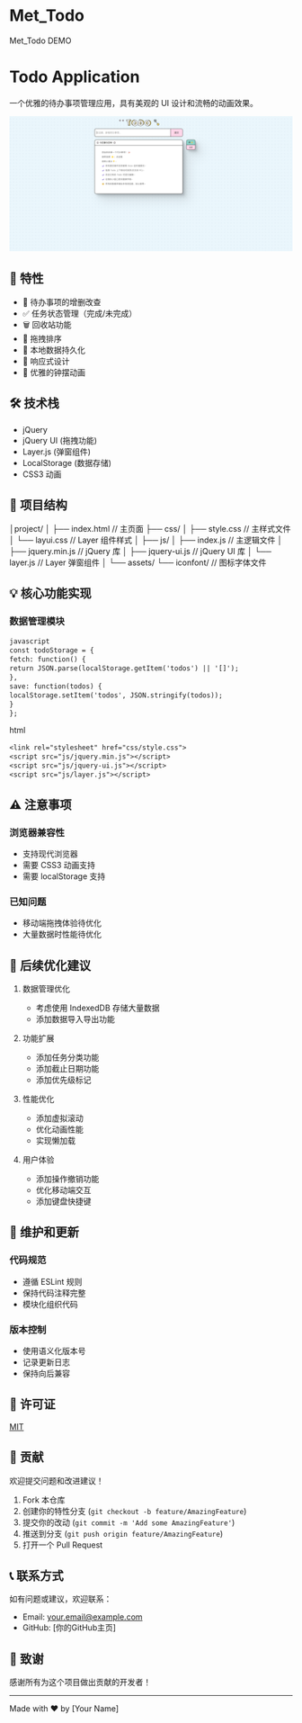 # Met_Todo
Met_Todo  DEMO
# Todo Application

一个优雅的待办事项管理应用，具有美观的 UI 设计和流畅的动画效果。

![Todo App Preview](/preview.png)

## 🌟 特性

- 📝 待办事项的增删改查
- ✅ 任务状态管理（完成/未完成）
- 🗑️ 回收站功能
- 🎯 拖拽排序
- 💾 本地数据持久化
- 📱 响应式设计
- 🎨 优雅的钟摆动画

## 🛠️ 技术栈

- jQuery
- jQuery UI (拖拽功能)
- Layer.js (弹窗组件)
- LocalStorage (数据存储)
- CSS3 动画

## 📁 项目结构

│project/
│
├── index.html // 主页面
├── css/
│ ├── style.css // 主样式文件
│ └── layui.css // Layer 组件样式
│
├── js/
│ ├── index.js // 主逻辑文件
│ ├── jquery.min.js // jQuery 库
│ ├── jquery-ui.js // jQuery UI 库
│ └── layer.js // Layer 弹窗组件
│
└── assets/
└── iconfont/ // 图标字体文件

## 💡 核心功能实现

### 数据管理模块

```
javascript
const todoStorage = {
fetch: function() {
return JSON.parse(localStorage.getItem('todos') || '[]');
},
save: function(todos) {
localStorage.setItem('todos', JSON.stringify(todos));
}
};
```

html
<!-- 引入必要的库 -->

```
<link rel="stylesheet" href="css/style.css">
<script src="js/jquery.min.js"></script>
<script src="js/jquery-ui.js"></script>
<script src="js/layer.js"></script>

```

## ⚠️ 注意事项

### 浏览器兼容性

- 支持现代浏览器
- 需要 CSS3 动画支持
- 需要 localStorage 支持

### 已知问题

- 移动端拖拽体验待优化
- 大量数据时性能待优化

## 🚀 后续优化建议

1. 数据管理优化
   - 考虑使用 IndexedDB 存储大量数据
   - 添加数据导入导出功能

2. 功能扩展
   - 添加任务分类功能
   - 添加截止日期功能
   - 添加优先级标记

3. 性能优化
   - 添加虚拟滚动
   - 优化动画性能
   - 实现懒加载

4. 用户体验
   - 添加操作撤销功能
   - 优化移动端交互
   - 添加键盘快捷键

## 🔧 维护和更新

### 代码规范

- 遵循 ESLint 规则
- 保持代码注释完整
- 模块化组织代码

### 版本控制

- 使用语义化版本号
- 记录更新日志
- 保持向后兼容

## 📄 许可证

[MIT](LICENSE)

## 👥 贡献

欢迎提交问题和改进建议！

1. Fork 本仓库
2. 创建你的特性分支 (`git checkout -b feature/AmazingFeature`)
3. 提交你的改动 (`git commit -m 'Add some AmazingFeature'`)
4. 推送到分支 (`git push origin feature/AmazingFeature`)
5. 打开一个 Pull Request

## 📞 联系方式

如有问题或建议，欢迎联系：

- Email: your.email@example.com
- GitHub: [你的GitHub主页]

## 🙏 致谢

感谢所有为这个项目做出贡献的开发者！

---

Made with ❤️ by [Your Name]
